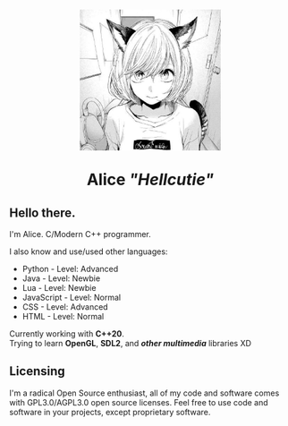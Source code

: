 <h1 align=center>
    <img src="avatar.jpg" width=50%/>
    <p><b>Alice <i>"Hellcutie"</i></b></p>
</h1>

## **Hello there.**
I'm Alice. C/Modern C++ programmer.

I also know and use/used other languages:
- Python - Level: Advanced
- Java - Level: Newbie
- Lua - Level: Newbie
- JavaScript - Level: Normal
- CSS - Level: Advanced
- HTML - Level: Normal

Currently working with **C++20**.  
Trying to learn **OpenGL**, **SDL2**, and **_other multimedia_** libraries XD

## **Licensing**
I'm a radical Open Source enthusiast, all of my code and software comes with GPL3.0/AGPL3.0 open source licenses. Feel free to use code and software in your projects, except proprietary software.
